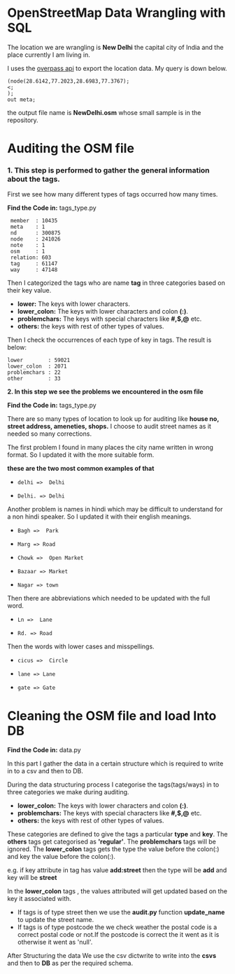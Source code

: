 # OpenStreetMap Data Wrangling with SQL

The location we are wrangling is **New Delhi** the capital city of India and the place currently I am living in.

I uses the [overpass api](http://overpass-api.de/query_form.html) to export the location data. My query is down below.

```
(node(28.6142,77.2023,28.6983,77.3767);
<;
);
out meta;
```

the output file name is **NewDelhi.osm** whose small sample is in the repository. 

# Auditing the OSM file

### 1. This step is performed to gather the general information about the tags. 

First we see how many different types of tags occurred how many times.

**Find the Code in:** tags_type.py

```
 member  : 10435
 meta    : 1
 nd      : 300875
 node    : 241026
 note    : 1
 osm     : 1
 relation: 603
 tag     : 61147
 way     : 47148
```

Then I categorized the tags who are name **tag** in three categories based on their key value.

* **lower:** The keys with lower characters.
* **lower_colon:** The keys with lower characters and colon **(:)**.
* **problemchars:** The keys with special characters like **#,$,@** etc.
* **others:**  the keys with rest of other types of values.

Then I check the occurrences of each type of key in tags. The result is below:

```
lower        : 59021 
lower_colon  : 2071
problemchars : 22
other        : 33
```

**2. In this step we see the problems we encountered in the osm file**

**Find the Code in:** tags_type.py

There are so many types of location to look up for auditing like **house no, street address, ameneties, shops.** I choose to audit street names as it needed so many corrections.

The first problem I found in many places the city name written in wrong format. So I updated it with the more suitable form.

**these are the two most common examples of that**
	
 * `delhi =>  Delhi`
	
 * `Delhi. => Delhi`

Another problem is names in hindi which may be difficult to understand for a non hindi speaker. So I updated it with their english meanings.

 * `Bagh =>  Park`
	
 * `Marg => Road`
 
 * `Chowk =>  Open Market`
	
 * `Bazaar => Market`
 
 * `Nagar => town`
 
 Then there are abbreviations which needed to be updated with the full word.
 
 * `Ln =>  Lane`
	
 * `Rd. => Road`
 
Then the words with lower cases and misspellings.

 * `cicus =>  Circle`
	
 * `lane => Lane`
 
 * `gate => Gate`
 
 
 # Cleaning the OSM file and load Into DB
 
 **Find the Code in:** data.py
 
 In this part I gather the data in a certain structure which is required to write in to a csv and then to DB.
 
 During the data structuring process I categorise the tags(tags/ways) in to three categories we make during auditing. 
 
 * **lower_colon:** The keys with lower characters and colon **(:)**.
 * **problemchars:** The keys with special characters like **#,$,@** etc.
 * **others:**  the keys with rest of other types of values.
 
 These categories are defined to give the tags a particular **type** and **key**. The **others** tags get categorised as **'regular'**.
 The **problemchars** tags will be ignored. The **lower_colon** tags gets the type the value before the colon(:) and key the value        before the colon(:).
 
 e.g. if key attribute in tag has value **add:street** then the type will be **add** and key will be **street**
 
 In the **lower_colon** tags , the values attributed will get updated based on the key it associated with.
 
  * If tags is of type street then we use the **audit.py** function **update_name** to update the street  name.
  * If tags is of type postcode the we check weather the postal code is a correct postal code or not.If the postcode is correct the it went as it is otherwise it went as 'null'.
  
  After Structuring the data We use the csv dictwrite to write into the **csvs** and then to **DB** as per the required schema.
